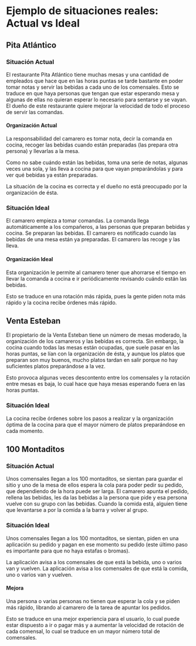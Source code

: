 # Ejemplo de situaciones reales: Actual vs Ideal

## Pita Atlántico

### Situación Actual

El restaurante Pita Atlántico tiene muchas mesas y una cantidad de empleados que hace que en las horas puntas se tarde bastante en poder tomar notas y servir las bebidas a cada uno de los comensales.
Esto se traduce en que haya personas que tengan que estar esperando mesa y algunas de ellas no quieran esperar lo necesario para sentarse y se vayan.
El dueño de este restaurante quiere mejorar la velocidad de todo el proceso de servir las comandas.

#### Organización Actual

La responsabilidad del camarero es tomar nota, decir la comanda en cocina, recoger las bebidas cuando están preparadas (las prepara otra persona) y llevarlas a la mesa.

Como no sabe cuándo están las bebidas, toma una serie de notas, algunas veces una sola, y las lleva a cocina para que vayan preparándolas y para ver qué bebidas ya están preparadas.

La situación de la cocina es correcta y el dueño no está preocupado por la organización de ésta.

### Situación Ideal

El camarero empieza a tomar comandas.
La comanda llega automáticamente a los compañeros, a las personas que preparan bebidas y cocina.
Se preparan las bebidas.
El camarero es notificado cuando las bebidas de una mesa están ya preparadas.
El camarero las recoge y las lleva.

#### Organización Ideal

Esta organización le permite al camarero tener que ahorrarse el tiempo en llevar la comanda a cocina e ir periódicamente revisando cuándo están las bebidas.

Esto se traduce en una rotación más rápida, pues la gente piden nota más rápido y la cocina recibe órdenes más rápido.

## Venta Esteban

El propietario de la Venta Esteban tiene un número de mesas moderado, la organización de los camareros y las bebidas es correcta.
Sin embargo, la cocina cuando todas las mesas están ocupadas, que suele pasar en las horas puntas, se lían con la organización de ésta, y aunque los platos que preparan son muy buenos, mucho platos tardan en salir porque no hay suficientes platos preparándose a la vez.

Esto provoca algunas veces descontento entre los comensales y la rotación entre mesas es baja, lo cual hace que haya mesas esperando fuera en las horas puntas.

### Situación Ideal

La cocina recibe órdenes sobre los pasos a realizar y la organización óptima de la cocina para que el mayor número de platos preparándose en cada momento.


## 100 Montaditos

### Situación Actual

Unos comensales llegan a los 100 montaditos, se sientan para guardar el sitio y uno de la mesa de ellos espera la cola para poder pedir su pedido, que dependiendo de la hora puede ser larga.
El camarero apunta el pedido, rellena las bebidas, les da las bebidas a la persona que pide y esa persona vuelve con su grupo con las bebidas.
Cuando la comida está, alguien tiene que levantarse a por la comida a la barra y volver al grupo. 

### Situación Ideal

Unos comensales llegan a los 100 montaditos, se sientan, piden en una aplicación su pedido y pagan en ese momento su pedido (este último paso es importante para que no haya estafas o bromas).

La aplicación avisa a los comensales de que está la bebida, uno o varios van y vuelven.
La aplicación avisa a los comensales de que está la comida, uno o varios van y vuelven.

#### Mejora

Una persona o varias personas no tienen que esperar la cola y se piden más rápido, librando al camarero de la tarea de apuntar los pedidos.

Esto se traduce en una mejor experiencia para el usuario, lo cual puede estar dispuesto a ir o pagar más y a aumentar la velocidad de rotación de cada comensal, lo cual se traduce en un mayor número total de comensales.
